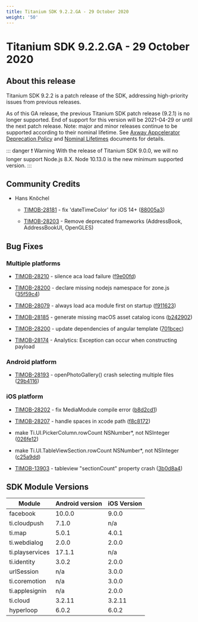 ```yaml
---
title: Titanium SDK 9.2.2.GA - 29 October 2020
weight: '50'
---
```


# Titanium SDK 9.2.2.GA - 29 October 2020

## About this release

Titanium SDK 9.2.2 is a patch release of the SDK, addressing high-priority issues from previous releases.

As of this GA release, the previous Titanium SDK patch release (9.2.1) is no longer supported. End of support for this version will be 2021-04-29 or until the next patch release. Note: major and minor releases continue to be supported according to their nominal lifetime. See [Axway Appcelerator Deprecation Policy](https://docs.axway.com/bundle/AMPLIFY_Appcelerator_Services_Overview_allOS_en/page/axway_appcelerator_deprecation_policy.html) and [Nominal Lifetimes](https://docs.axway.com/bundle/AMPLIFY_Appcelerator_Services_Overview_allOS_en/page/axway_appcelerator_product_lifecycle.html#AxwayAppceleratorProductLifecycle-NominalLifetimes) documents for details.

::: danger ❗️ Warning
With the release of Titanium SDK 9.0.0, we will no longer support Node.js 8.X. Node 10.13.0 is the new minimum supported version.
:::

## Community Credits

* Hans Knöchel

    * [TIMOB-28181](https://jira.appcelerator.org/browse/TIMOB-28181) - fix 'dateTimeColor' for iOS 14+ ([88005a3](https://github.com/tidev/titanium_mobile/commit/88005a3ae86b2f1904b528eaa3e16eb7e4fdaa3c))

    * [TIMOB-28203](https://jira.appcelerator.org/browse/TIMOB-28203) \- Remove deprecated frameworks (AddressBook, AddressBookUI, OpenGLES)

## Bug Fixes

### Multiple platforms

* [TIMOB-28210](https://jira.appcelerator.org/browse/TIMOB-28210) - silence aca load failure ([f9e00fd](https://github.com/tidev/titanium_mobile/commit/f9e00fdfb58779adafaf2a3042029010ab9f39ff))

* [TIMOB-28200](https://jira.appcelerator.org/browse/TIMOB-28200) - declare missing nodejs namespace for zone.js ([35f59c4](https://github.com/tidev/titanium_mobile/commit/35f59c433108c201a4a633d34d25af45a1fd4248))

* [TIMOB-28079](https://jira.appcelerator.org/browse/TIMOB-28079) - always load aca module first on startup ([f911623](https://github.com/tidev/titanium_mobile/commit/f911623670c39028c039891c1217be1a675319a7))

* [TIMOB-28185](https://jira.appcelerator.org/browse/TIMOB-28185) - generate missing macOS asset catalog icons ([b242902](https://github.com/tidev/titanium_mobile/commit/b242902a9009f77a1ec227bd5c609a945ef6cc00))

* [TIMOB-28200](https://jira.appcelerator.org/browse/TIMOB-28200) - update dependencies of angular template ([701bcec](https://github.com/tidev/titanium_mobile/commit/701bcec93f73a1de843ae4518659e2b30cdef933))

* [TIMOB-28174](https://jira.appcelerator.org/browse/TIMOB-28174) \- Analytics: Exception can occur when constructing payload

### Android platform

* [TIMOB-28193](https://jira.appcelerator.org/browse/TIMOB-28193) - openPhotoGallery() crash selecting multiple files ([29b4116](https://github.com/tidev/titanium_mobile/commit/29b41167184ce7a7f9b6bfc102e203a9d0cf000b))

### iOS platform

* [TIMOB-28202](https://jira.appcelerator.org/browse/TIMOB-28202) - fix MediaModule compile error ([b8d2cd1](https://github.com/tidev/titanium_mobile/commit/b8d2cd1d414abb27f0a29c913e476f7d2f028029))

* [TIMOB-28207](https://jira.appcelerator.org/browse/TIMOB-28207) - handle spaces in xcode path ([f8c8172](https://github.com/tidev/titanium_mobile/commit/f8c8172f372948aed3397bc1d7ca31b5cf0b49e0))

* make Ti.UI.PickerColumn.rowCount NSNumber\*, not NSInteger ([026fe12](https://github.com/tidev/titanium_mobile/commit/026fe120fb6829059fadbb6447964cfb81af76f1))

* make Ti.UI.TableViewSection.rowCount NSNumber\*, not NSInteger ([c25a9dd](https://github.com/tidev/titanium_mobile/commit/c25a9dd951dbf277dfeb73889e1300edbcc7cd05))

* [TIMOB-13903](https://jira.appcelerator.org/browse/TIMOB-13903) - tableview "sectionCount" property crash ([3b0d8a4](https://github.com/tidev/titanium_mobile/commit/3b0d8a4f27bbfe01cfc042e14e83781f30f92c35))

## SDK Module Versions

| Module | Android version | iOS Version |
| --- | --- | --- |
| facebook | 10.0.0 | 9.0.0 |
| ti.cloudpush | 7.1.0 | n/a |
| ti.map | 5.0.1 | 4.0.1 |
| ti.webdialog | 2.0.0 | 2.0.0 |
| ti.playservices | 17.1.1 | n/a |
| ti.identity | 3.0.2 | 2.0.0 |
| urlSession | n/a | 3.0.0 |
| ti.coremotion | n/a | 3.0.0 |
| ti.applesignin | n/a | 2.0.0 |
| ti.cloud | 3.2.11 | 3.2.11 |
| hyperloop | 6.0.2 | 6.0.2 |
